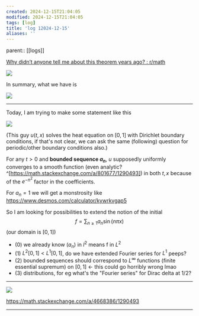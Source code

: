 ```yaml
---
created: 2024-12-15T21:04:05
modified: 2024-12-15T21:04:05
tags: [log]
title: 'log 12024-12-15'
aliases: '' 
---
```


parent:: [[logs]]


[Why didn’t anyone tell me about this theorem years ago? : r/math](https://www.reddit.com/r/math/comments/10lx7w1/why_didnt_anyone_tell_me_about_this_theorem_years/)

![](https://i.imgur.com/J534cRb.png)


In summary, what we have is

![](https://i.imgur.com/nxzJb9j.png)


---

Today, I am trying to make some statement like this

![](https://i.imgur.com/wnf8E3o.png)

(This guy $u(t,x)$ solves the heat equation on $[0,1]$ with Dirichlet boundary conditions, if that's not clear, we can ask the same (following) question for periodic/other boundary conditions also.)

For any $t>0$ and **bounded sequence $a_{n}$**, $u$ supposedly uniformly converges to a smooth function (even analytic? ^[https://math.stackexchange.com/a/801677/1290493]) in both $t,x$ because of the $e^{-n^{2}}$ factor in the coefficients.

For $a_{n}=1$ we will get a monstrosity like https://www.desmos.com/calculator/kywrkvgap5


So I am looking for possibilities to extend the notion of the initial $$f = \sum_{n\geq 1} a_n \sin(n \pi x)$$ (our domain is $[0,1]$)

- (0) we already know $(a_n)$ in $l^2$ means f in $L^2$
- (1) $L^2[0,1] < L^1[0,1]$, do we have extended Fourier series for $L^1$ peeps?
- (2) bounded sequences should correspond to $L^{\infty}$ functions (finite essential supremum) on $[0,1]$ $\leftarrow$ this could go horribly wrong lmao
- (3) distributions, for eg what's the "Fourier series" for Dirac delta at $1/2$?

---


![](https://i.imgur.com/GWYIVbD.jpeg)

https://math.stackexchange.com/a/4668386/1290493

---


